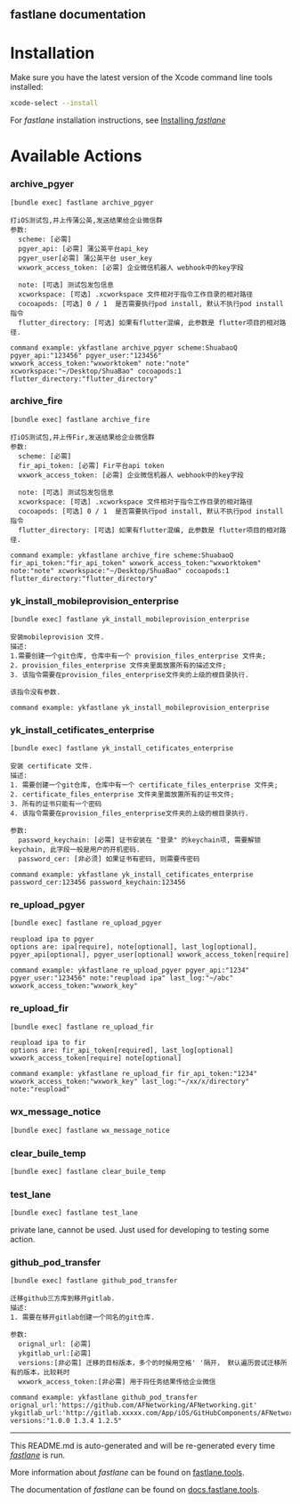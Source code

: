 fastlane documentation
----

# Installation

Make sure you have the latest version of the Xcode command line tools installed:

```sh
xcode-select --install
```

For _fastlane_ installation instructions, see [Installing _fastlane_](https://docs.fastlane.tools/#installing-fastlane)

# Available Actions

### archive_pgyer

```sh
[bundle exec] fastlane archive_pgyer
```


    打iOS测试包,并上传蒲公英,发送结果给企业微信群
    参数: 
      scheme: [必需] 
      pgyer_api: [必需] 蒲公英平台api_key
      pgyer_user[必需] 蒲公英平台 user_key
      wxwork_access_token: [必需] 企业微信机器人 webhook中的key字段

      note: [可选] 测试包发包信息
      xcworkspace: [可选] .xcworkspace 文件相对于指令工作目录的相对路径
      cocoapods: [可选] 0 / 1  是否需要执行pod install, 默认不执行pod install 指令
      flutter_directory: [可选] 如果有flutter混编, 此参数是 flutter项目的相对路径.

    command example: ykfastlane archive_pgyer scheme:ShuabaoQ pgyer_api:"123456" pgyer_user:"123456" wxwork_access_token:"wxworktokem" note:"note" xcworkspace:"~/Desktop/ShuaBao" cocoapods:1 flutter_directory:"flutter_directory"


### archive_fire

```sh
[bundle exec] fastlane archive_fire
```


    打iOS测试包,并上传Fir,发送结果给企业微信群
    参数: 
      scheme: [必需] 
      fir_api_token: [必需] Fir平台api token
      wxwork_access_token: [必需] 企业微信机器人 webhook中的key字段

      note: [可选] 测试包发包信息
      xcworkspace: [可选] .xcworkspace 文件相对于指令工作目录的相对路径
      cocoapods: [可选] 0 / 1  是否需要执行pod install, 默认不执行pod install 指令
      flutter_directory: [可选] 如果有flutter混编, 此参数是 flutter项目的相对路径.

    command example: ykfastlane archive_fire scheme:ShuabaoQ fir_api_token:"fir_api_token" wxwork_access_token:"wxworktokem" note:"note" xcworkspace:"~/Desktop/ShuaBao" cocoapods:1 flutter_directory:"flutter_directory"


### yk_install_mobileprovision_enterprise

```sh
[bundle exec] fastlane yk_install_mobileprovision_enterprise
```


    安装mobileprovision 文件.
    描述: 
    1.需要创建一个git仓库, 仓库中有一个 provision_files_enterprise 文件夹;
    2. provision_files_enterprise 文件夹里面放置所有的描述文件;
    3. 该指令需要在provision_files_enterprise文件夹的上级的根目录执行.

    该指令没有参数.

    command example: ykfastlane yk_install_mobileprovision_enterprise
 

### yk_install_cetificates_enterprise

```sh
[bundle exec] fastlane yk_install_cetificates_enterprise
```


    安装 certificate 文件.
    描述: 
    1. 需要创建一个git仓库, 仓库中有一个 certificate_files_enterprise 文件夹;
    2. certificate_files_enterprise 文件夹里面放置所有的证书文件;
    3. 所有的证书只能有一个密码
    4. 该指令需要在provision_files_enterprise文件夹的上级的根目录执行.

    参数: 
      password_keychain: [必需] 证书安装在 "登录" 的keychain项, 需要解锁keychain, 此字段一般是用户的开机密码.
      password_cer: [非必须] 如果证书有密码, 则需要传密码

    command example: ykfastlane yk_install_cetificates_enterprise password_cer:123456 password_keychain:123456
 

### re_upload_pgyer

```sh
[bundle exec] fastlane re_upload_pgyer
```


    reupload ipa to pgyer
    options are: ipa[require], note[optional], last_log[optional], pgyer_api[optional], pgyer_user[optional] wxwork_access_token[require]

    command example: ykfastlane re_upload_pgyer pgyer_api:"1234" pgyer_user:"123456" note:"reupload ipa" last_log:"~/abc" wxwork_access_token:"wxwork_key"


### re_upload_fir

```sh
[bundle exec] fastlane re_upload_fir
```


    reupload ipa to fir
    options are: fir_api_token[required], last_log[optional] wxwork_access_token[require] note[optional]

    command example: ykfastlane re_upload_fir fir_api_token:"1234" wxwork_access_token:"wxwork_key" last_log:"~/xx/x/directory" note:"reupload"


### wx_message_notice

```sh
[bundle exec] fastlane wx_message_notice
```



### clear_buile_temp

```sh
[bundle exec] fastlane clear_buile_temp
```



### test_lane

```sh
[bundle exec] fastlane test_lane
```

private lane, cannot be used. Just used for developing to testing some action.

### github_pod_transfer

```sh
[bundle exec] fastlane github_pod_transfer
```


    迁移github三方库到移开gitlab.
    描述: 
    1. 需要在移开gitlab创建一个同名的git仓库.

    参数: 
      orignal_url: [必需]
      ykgitlab_url:[必需]
      versions:[非必需] 迁移的目标版本，多个的时候用空格' '隔开， 默认遍历尝试迁移所有的版本，比较耗时
      wxwork_access_token:[非必需] 用于将任务结果传给企业微信

    command example: ykfastlane github_pod_transfer orignal_url:'https://github.com/AFNetworking/AFNetworking.git' ykgitlab_url:'http://gitlab.xxxxx.com/App/iOS/GitHubComponents/AFNetworking.git' versions:"1.0.0 1.3.4 1.2.5"


----

This README.md is auto-generated and will be re-generated every time [_fastlane_](https://fastlane.tools) is run.

More information about _fastlane_ can be found on [fastlane.tools](https://fastlane.tools).

The documentation of _fastlane_ can be found on [docs.fastlane.tools](https://docs.fastlane.tools).
